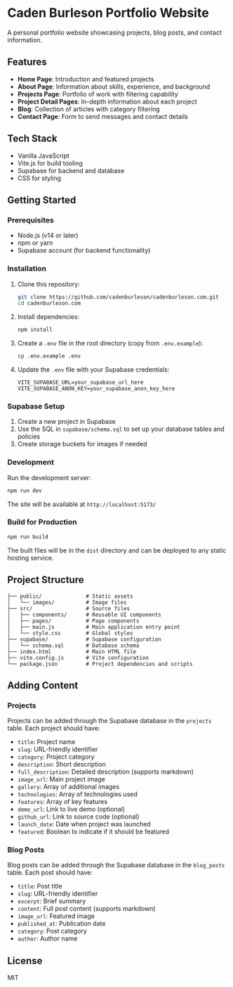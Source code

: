 # Caden Burleson Portfolio Website

A personal portfolio website showcasing projects, blog posts, and contact information.

## Features

- **Home Page**: Introduction and featured projects
- **About Page**: Information about skills, experience, and background
- **Projects Page**: Portfolio of work with filtering capability
- **Project Detail Pages**: In-depth information about each project
- **Blog**: Collection of articles with category filtering
- **Contact Page**: Form to send messages and contact details

## Tech Stack

- Vanilla JavaScript
- Vite.js for build tooling
- Supabase for backend and database
- CSS for styling

## Getting Started

### Prerequisites

- Node.js (v14 or later)
- npm or yarn
- Supabase account (for backend functionality)

### Installation

1. Clone this repository:
   ```bash
   git clone https://github.com/cadenburleson/cadenburleson.com.git
   cd cadenburleson.com
   ```

2. Install dependencies:
   ```bash
   npm install
   ```

3. Create a `.env` file in the root directory (copy from `.env.example`):
   ```bash
   cp .env.example .env
   ```

4. Update the `.env` file with your Supabase credentials:
   ```
   VITE_SUPABASE_URL=your_supabase_url_here
   VITE_SUPABASE_ANON_KEY=your_supabase_anon_key_here
   ```

### Supabase Setup

1. Create a new project in Supabase
2. Use the SQL in `supabase/schema.sql` to set up your database tables and policies
3. Create storage buckets for images if needed

### Development

Run the development server:
```bash
npm run dev
```

The site will be available at `http://localhost:5173/`

### Build for Production

```bash
npm run build
```

The built files will be in the `dist` directory and can be deployed to any static hosting service.

## Project Structure

```
├── public/              # Static assets
│   └── images/          # Image files
├── src/                 # Source files
│   ├── components/      # Reusable UI components
│   ├── pages/           # Page components
│   ├── main.js          # Main application entry point
│   └── style.css        # Global styles
├── supabase/            # Supabase configuration
│   └── schema.sql       # Database schema
├── index.html           # Main HTML file
├── vite.config.js       # Vite configuration
└── package.json         # Project dependencies and scripts
```

## Adding Content

### Projects

Projects can be added through the Supabase database in the `projects` table. Each project should have:

- `title`: Project name
- `slug`: URL-friendly identifier
- `category`: Project category
- `description`: Short description
- `full_description`: Detailed description (supports markdown)
- `image_url`: Main project image
- `gallery`: Array of additional images
- `technologies`: Array of technologies used
- `features`: Array of key features
- `demo_url`: Link to live demo (optional)
- `github_url`: Link to source code (optional)
- `launch_date`: Date when project was launched
- `featured`: Boolean to indicate if it should be featured

### Blog Posts

Blog posts can be added through the Supabase database in the `blog_posts` table. Each post should have:

- `title`: Post title
- `slug`: URL-friendly identifier
- `excerpt`: Brief summary
- `content`: Full post content (supports markdown)
- `image_url`: Featured image
- `published_at`: Publication date
- `category`: Post category
- `author`: Author name

## License

MIT 